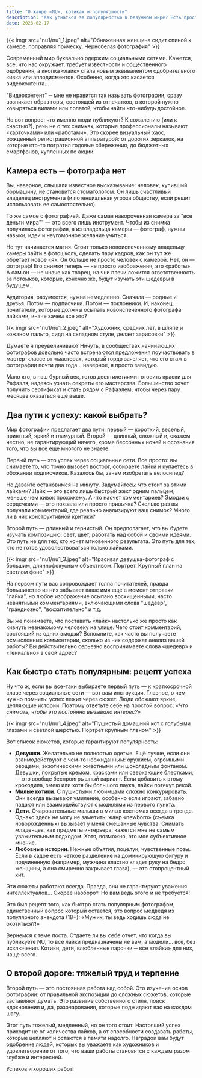 ```yaml
---
title: "О жанре «NU», котиках и популярности"
description: "Как угнаться за популярностью в безумном мире? Есть простой и быстрый путь, есть другой, трудный, длинный, не гарантирующий успеха."
date: 2023-02-17
---
```


{{< imgr src="nu1/nu1_1.jpeg" alt="Обнаженная женщина сидит спиной к камере, поправляя прическу. Чернобелая фотография" >}}

Современный мир буквально одержим социальными сетями. Кажется, все, что нас окружает, требует известности и общественного одобрения, а кнопка «лайк» стала новым эквивалентом одобрительного кивка или аплодисментов. Особенно, когда это касается видеоконтента...

"Видеоконтент" ─ мне не нравится так называть фотографии, сразу возникает образ горы, состоящей из отпечатков, в которой нужно ковыряться вилами или лопатой, чтобы найти что-нибудь достойное.

Но вот вопрос: что именно люди публикуют? К сожалению (или к счастью?), речь не о тех снимках, которые профессионалы называют «карточками» или «работами». Это скорее визуальный хаос, рожденный регистрационной аппаратурой: от дорогих зеркалок, на которые кто-то потратил годовые сбережения, до бюджетных смартфонов, купленных по акции.

## Камера есть ─ фотографа нет

Вы, наверное, слышали известное высказывание: человек, купивший бормашину, не становится стоматологом. Он лишь счастливый владелец инструмента (и потенциальная угроза обществу, если решит использовать ее самостоятельно).

То же самое с фотографией. Даже самая навороченная камера за "все деньги мира"" — это всего лишь инструмент. Чтобы из снимка получилась фотография, а из владельца камеры — фотограф, нужны навыки, идеи и неугомонное желание учиться.

Но тут начинается магия. Стоит только новоиспеченному владельцу камеры зайти в фотошколу, сделать пару кадров, как он тут же обретает новое «я». Он больше не просто человек с камерой. Нет, он — фотограф! Его снимки теперь — не просто изображения, это «работы». А сам он — не иначе как творец, на чьи плечи ложится ответственность за потомков, которые, конечно же, будут изучать эти шедевры в будущем.

Аудитория, разумеется, нужна немедленно. Сначала — родные и друзья. Потом — подписчики. Потом — поклонники. И, наконец, почитатели, которые должны осыпать новоиспеченного фотографа лайками, иначе зачем все это?

{{< imgr src="nu1/nu1_2.jpeg" alt="Художник, средних лет, в шляпе и кожаном пальто, сидя на складном стуле, делает зарисовки" >}}

Думаете я преувеличиваю? Ничуть, в сообществах начинающих фотографов довольно часто встречаются предложения поучаствовать в мастер-классе от «мастера», который гордо заявляет, что его стаж в фотографии почти два года… наверное, я просто завидую.

Мало кто, в наш бурный век, готов десятилетиями готовить краски для Рафаэля, надеясь узнать секреты его мастерства. Большинство хочет получить сертификат и стать рядом с Рафаэлем, чтобы через пару месяцев оказаться еще выше.

## Два пути к успеху: какой выбрать?

Мир фотографии предлагает два пути: первый — короткий, веселый, приятный, яркий и гламурный. Второй — длинный, сложный и, скажем честно, не гарантирующий ничего, кроме бессонных ночей и осознания того, что вы все еще многого не знаете.

Первый путь — это успех через социальные сети. Все просто: вы снимаете то, что точно вызовет восторг, собираете лайки и купаетесь в обожании подписчиков. Казалось бы, зачем изобретать велосипед?

Но давайте остановимся на минуту. Задумайтесь: что стоит за этими лайками? Лайк — это всего лишь быстрый жест одним пальцем, меньше чем кивок прохожему. А что насчет комментариев? Эмодзи с сердечками — это похвала или просто привычка? Сколько раз вы получали комментарий, где реально анализируют ваш снимок? Много ли в них конструктивной критики?

Второй путь — длинный и тернистый. Он предполагает, что вы будете изучать композицию, свет, цвет, работать над собой и своими идеями. Это путь не для тех, кто хочет мгновенного результата. Это путь для тех, кто не готов удовольствоваться только лайками.

{{< imgr src="nu1/nu1_3.jpeg" alt="Красивая девушка-фотограф с большим, длиннофокусным объективом. Портрет. Крупный план на светлом фоне" >}}

На первом пути вас сопровождает толпа почитателей, правда большинство из них забывает ваше имя еще в момент отправки "лайка", но любое изображение осыпано восхищенными, часто невнятными комментариями, включающими слова "шедевр", "грандиозно", "восхитительно" и т.д.

Вы же понимаете, что поставить «лайк» настолько же просто как кивнуть незнакомому человеку на улице. Чего стоит комментарий, состоящий из одних эмодзи? Вспомните, как часто вы получаете осмысленные комментарии, сколько из них содержат анализ вашей работы? Вы действительно серьезно воспринимаете слова «шедевр» и «гениально» в свой адрес?

## Как быстро стать популярным: рецепт успеха

Ну что ж, если вы все-таки выбираете первый путь — к краткосрочной славе через социальные сети — вот вам инструкция. Главное, о чем нужно помнить: успех лежит через сюжет. Люди обожают яркие, цепляющие истории. Поэтому ответьте себе на простой вопрос: *«Что снимать, чтобы это постоянно вызывало интерес?»*

{{< imgr src="nu1/nu1_4.jpeg" alt="Пушистый домашний кот с голубыми глазами и светлой шерстью. Портрет крупным плвном" >}}

Вот список сюжетов, которые гарантируют популярность:

- **Девушки**. Желательно не полностью одетые. Ещё лучше, если они взаимодействуют с чем-то неожиданным: оружием, огромными овощами, экзотическими животными или шоколадным фонтаном. Девушки, покрытые кремом, красками или сверкающие блестками, — это вообще беспроигрышный вариант. Если добавить к этому крокодила, змею или хотя бы большого паука, лайки потекут рекой.
- **Милые котики**. С пушистыми любимцами сложно конкурировать. Они всегда вызывают умиление, особенно если играют, забавно падают или взаимодействуют с моделями из первого пункта.
- **Дети**. Очаровательные малыши в милых костюмах всегда в тренде. Однако здесь не могу не заметить: жанр «newborn» (съемка новорожденных) вызывает у меня смешанные чувства. Снимать младенцев, как предметы интерьера, кажется мне не самым уважительным подходом. Хотя, возможно, это мое субъективное мнение.
- **Любовные истории**. Нежные объятия, поцелуи, чувственные позы. Если в кадре есть четкое разделение на доминирующую фигуру и подчиненную (например, мужчина властно кладет руку на бедро женщины, а она смиренно закрывает глаза), — это стопроцентный хит.

Эти сюжеты работают всегда. Правда, они не гарантируют уважения интеллектуалов... Скорее наоборот. Но вам ведь этого и не требуется!

Это был рецепт того, как быстро стать популярным фотографом, единственный вопрос который остается, это вопрос медведя из популярного анекдота (18+): «Мужик, ты ведь ходишь сюда не охотиться?!»

Вернемся к теме поста. Отдаете ли вы себе отчет, что когда вы публикуете NU, то все лайки предназначены не вам, а модели… все, без исключения. Котики, дети, влюбленные парочки ─ все «лайки» для них, чаще всего.

## О второй дороге: тяжелый труд и терпение

Второй путь — это постоянная работа над собой. Это изучение основ фотографии: от правильной экспозиции до сложных сюжетов, которые заставляют думать. Это развитие собственного стиля, поиск вдохновения и, да, разочарования, которые поджидают вас на каждом шагу.

Этот путь тяжелый, медленный, но он того стоит. Настоящий успех приходит не от количества лайков, а от способности создавать работы, которые цепляют и остаются в памяти надолго. Наградой вам будут одобрение людей, которых вы уважаете как художников и удовлетворение от того, что ваши работы становятся с каждым разом глубже и интересней.

Успехов и хороших работ!
